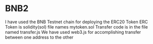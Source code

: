 # BNB2

I have used the BNB Testnet chain for deploying the ERC20 Token
ERC Token is solidity(sol) file names mytoken.sol
Transfer code is in the file named transfer.js
We have used web3.js for accomplishing transfer between one address to the other
